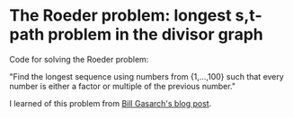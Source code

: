 # The Roeder problem: longest s,t-path problem in the divisor graph

Code for solving the Roeder problem:

"Find the longest sequence using numbers from {1,...,100} such that every number is either a factor or multiple of the previous number."

I learned of this problem from [Bill Gasarch's blog post](https://blog.computationalcomplexity.org/2022/04/the-roeder-problem-was-solved-before-i.html).
